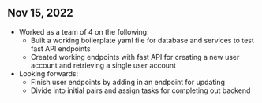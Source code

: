 ## Nov 15, 2022

- Worked as a team of 4 on the following:
    - Built a working boilerplate yaml file for database and services to test fast API endpoints
    - Created working endpoints with fast API for creating a new user account and retrieving a single user account
- Looking forwards:
    - Finish user endpoints by adding in an endpoint for updating
    - Divide into initial pairs and assign tasks for completing out backend

